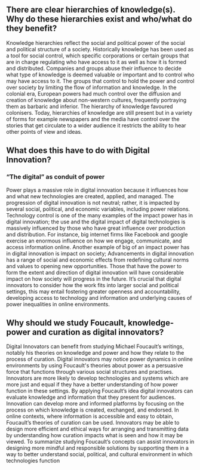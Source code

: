 ## There are clear hierarchies of knowledge(s). Why do these hierarchies exist and who/what do they benefit?
Knowledge hierarchies reflect the social and political power of the social and political structure of a society. Historically knowledge has been used as a tool for social control, which specific corporations or certain groups that are in charge regulating who have access to it as well as how it is formed and distributed. Companies and groups abuse their influence to decide what type of knowledge is deemed valuable or important and to control who may have access to it. The groups that control to hold the power and control over society by limiting the flow of information and knowledge. In the colonial era, European powers had much control over the diffusion and creation of knowledge about non-western cultures, frequently portraying them as barbaric and inferior. The hierarchy of knowledge favoured colonisers. Today, hierarchies of knowledge are still present but in a variety of forms for example newspapers and the media have control over the stories that get circulate to a wider audience it restricts the ability to hear other points of view and ideas.

## What does this have to do with Digital Innovation?
### “The digital” as conduit of power
Power plays a massive role in digital innovation because it influences how and what new technologies are created, applied, and managed. The progression of digital innovation is not neutral; rather, it is impacted by several social, political, and economic variables, including power relations. Technology control is one of the many examples of the impact power has in digital innovation; the use and the digital impact of digital technologies is massively influenced by those who have great influence over production and distribution. For instance, big internet firms like Facebook and google exercise an enormous influence on how we engage, communicate, and access information online. Another example of big of an impact power has in digital innovation is impact on society; Advancements in digital innovation has a range of social and economic effects from redefining cultural norms and values to opening new opportunities. Those that have the power to form the extent and direction of digital innovation will have considerable impact on how society will progress in the future. It’s crucial that digital innovators to consider how the work fits into larger social and political settings, this may entail fostering greater openness and accountability, developing access to technology and information and underlying causes of power inequalities in online environments.

## Why should we study Foucault, knowledge-power and curation as digital innovators?
Digital Innovators can benefit from studying Michael Foucault’s writings, notably his theories on knowledge and power and how they relate to the process of curation. Digital innovators may notice power dynamics in online environments by using Foucault's theories about power as a persuasive force that functions through various social structures and practises. Innovators are more likely to develop technologies and systems which are more just and equal if they have a better understanding of how power function in these settings. By applying Foucault’s idea digital innovators can evaluate knowledge and information that they present for audiences. Innovation can develop more and informed platforms by focusing on the process on which knowledge is created, exchanged, and endorsed. In online contexts, where information is accessible and easy to obtain, Foucault’s theories of curation can be used. Innovators may be able to design more efficient and ethical ways for arranging and transmitting data by understanding how curation impacts what is seen and how it may be viewed. To summarize studying Foucault’s concepts can assist innovators in designing more mindful and responsible solutions by supporting them in a way to better understand social, political, and cultural environment in which technologies function
